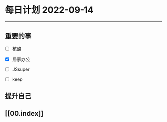 
#  每日计划 2022-09-14
---
## 重要的事
- [ ]  核酸
- [x]  居家办公
- [ ]  JSsuper
- [ ] keep



## 提升自己

  



## [[00.index]]










